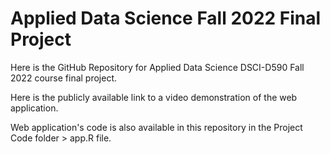 # Applied Data Science Fall 2022 Final Project
Here is the GitHub Repository for Applied Data Science DSCI-D590 Fall 2022 course final project. 


Here is the publicly available link to a video demonstration of the web application. 


Web application's code is also available in this repository in the Project Code folder > app.R file. 
